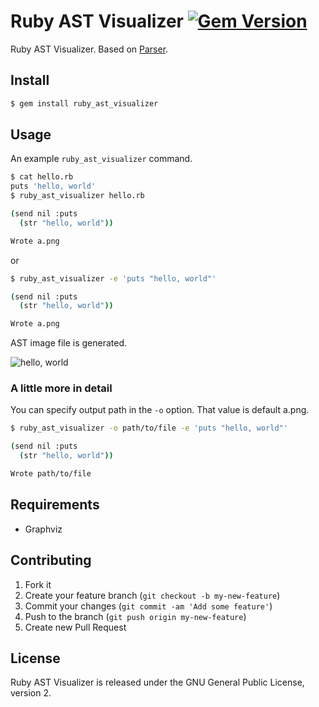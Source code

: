 # Ruby AST Visualizer [![Gem Version](https://badge.fury.io/rb/ruby_ast_visualizer.svg)](http://badge.fury.io/rb/ruby_ast_visualizer)

Ruby AST Visualizer. Based on [Parser](https://github.com/whitequark/parser).

## Install

```sh
$ gem install ruby_ast_visualizer
```

## Usage

An example `ruby_ast_visualizer` command.

```sh
$ cat hello.rb
puts 'hello, world'
$ ruby_ast_visualizer hello.rb

(send nil :puts
  (str "hello, world"))

Wrote a.png
```

or

```sh
$ ruby_ast_visualizer -e 'puts "hello, world"'

(send nil :puts
  (str "hello, world"))

Wrote a.png
```

AST image file is generated.

<img src="https://raw.githubusercontent.com/koic/ruby_ast_visualizer/master/images/hello_world.png" alt="hello, world"/>

### A little more in detail

You can specify output path in the `-o` option. That value is default a.png.

```sh
$ ruby_ast_visualizer -o path/to/file -e 'puts "hello, world"'

(send nil :puts
  (str "hello, world"))

Wrote path/to/file
```

## Requirements

* Graphviz

## Contributing

1. Fork it
2. Create your feature branch (`git checkout -b my-new-feature`)
3. Commit your changes (`git commit -am 'Add some feature'`)
4. Push to the branch (`git push origin my-new-feature`)
5. Create new Pull Request

## License

Ruby AST Visualizer is released under the GNU General Public License, version 2.
